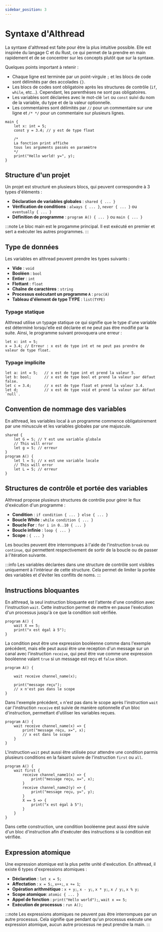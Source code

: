 ```yaml
---
sidebar_position: 3
---
```


# Syntaxe d'Althread

La syntaxe d'althread est faite pour être la plus intuitive possible. Elle est inspirée du langage C et du Rust, ce qui permet de la prendre en main rapidement et de se concentrer sur les concepts plutôt que sur la syntaxe. 

Quelques points important à retenir :
- Chaque ligne est terminée par un point-virgule `;` et les blocs de code sont délimités par des accolades `{}`.
- Les blocs de codes sont obligatoire après les structures de contrôle (`if`, `while`, etc...). Cependant, les parenthèses ne sont pas obligatoires.
- Les variables sont déclarées avec le mot-clé `let` ou `const` suivi du nom de la variable, du type et de la valeur optionnelle.
- Les commentaires sont délimités par `//` pour un commentaire sur une ligne et `/* */` pour un commentaire sur plusieurs lignes.

```althread
main {
    let x: int = 5;
    const y = 3.4; // y est de type float

    /* 
    La fonction print affiche
    tous les arguments passés en paramètre
    */
    print("Hello world! y=", y);
}
```

## Structure d'un projet

Un projet est structuré en plusieurs blocs, qui peuvent correspondre à 3 types d'éléments :
- **Déclaration de variables globales** : `shared { ... }`
- **Vérification de conditions** : `always { ... }`, `never { ... }` ou `eventually { ... }`
- **Définition de programme** : `program A() { ... }` ou `main { ... }`

:::note
Le bloc main est le progamme principal. Il est exécuté en premier et sert a exécuter les autres programmes.
:::

## Type de données

Les variables en althread peuvent prendre les types suivants :
- **Vide** : `void`
- **Booléen** : `bool`
- **Entier** : `int`
- **Flottant** : `float`
- **Chaîne de caractères** : `string`
- **Processus exécutant un programme `A`** : `proc(A)`
- **Tableau d'élement de type TYPE** : `list(TYPE)`


### Typage statique

Althread utilise un typage statique ce qui signifie que le type d'une variable est déterminé lorsqu'elle est déclarée et ne peut pas être modifié par la suite. Ainsi, le programme suivant provoquera une erreur :

```althread
let x: int = 5;
x = 3.4; // Erreur : x est de type int et ne peut pas prendre de valeur de type float.
```

### Typage implicite

```althread
let a: int = 5;   // x est de type int et prend la valeur 5.
let b: bool;      // x est de type bool et prend la valeur par défaut false.
let c = 3.4;      // x est de type float et prend la valeur 3.4.
let d;            // x est de type void et prend la valeur par défaut `null`.
```

## Convention de nommage des variables

En althread, les variables local à un programme commence obligatoirement par une minuscule et les variables globales par une majuscule.

```althread
shared {
    let G = 5; // Y est une variable globale
    // This will error
    let g = 5; // erreur
}
program A() {
    let l = 5; // x est une variable locale
    // This will error
    let L = 5; // erreur
}
```

## Structures de contrôle et portée des variables

Althread propose plusieurs structures de contrôle pour gérer le flux d'exécution d'un programme :
- **Condition** : `if condition { ... } else { ... }`
- **Boucle While** : `while condition { ... }`
- **Boucle For** : `for i in 0..10 { ... }`
- **Boucle infinie** : `loop { ... }`
- **Scope** : `{ ... }`

Les boucles peuvent être interrompues à l'aide de l'instruction `break` ou `continue`, qui permettent respectivement de sortir de la boucle ou de passer à l'itération suivante.

:::info
Les variables déclarées dans une structure de contrôle sont visibles uniquement à l'intérieur de cette structure. Cela permet de limiter la portée des variables et d'éviter les conflits de noms. 
:::


## Instructions bloquantes

En althread, la seul instruction bloquante est l'attente d'une condition avec l'instruction `wait`. Cette instruction permet de mettre en pause l'exécution d'un processus jusqu'à ce que la condition soit vérifiée.

```althread
program A() {
    wait X == 5;
    print("x est égal à 5");
}
```

La condition peut être une expression booléenne comme dans l'exemple précédent, mais elle peut aussi être une reception d'un message sur un canal avec l'instruction `receive`, qui peut être vue comme une expression booléenne valant `true` si un message est reçu et `false` sinon.

```althread
program A() {

    wait receive channel_name(x);

    print("message reçu");
    // x n'est pas dans le scope
}
```
Dans l'exemple précédent, `x` n'est pas dans le scope après l'instruction `wait` car l'instruction `receive` est suivie de manière optionnelle d'un bloc d'instruction, permettant d'utiliser les variables reçues.

```althread	
program A() {
    wait receive channel_name(x) => {
        print("message reçu, x=", x);
        // x est dans le scope
    }
}
```

L'instruction `wait` peut aussi être utilisée pour attendre une condition parmis plusieurs conditions en la faisant suivre de l'instruction `first` ou `all`.

```althread
program A() {
    wait first {
        receive channel_name1(x) => {
            print("message reçu, x=", x);
        }
        receive channel_name2(y) => {
            print("message reçu, y=", y);
        }
        X == 5 => {
            print("x est égal à 5");
        }
    }
}
```

Dans cette construction, une condition booléenne peut aussi être suivie d'un bloc d'instruction afin d'exécuter des instructions si la condition est vérifiée.


## Expression atomique

Une expression atomique est la plus petite unité d'exécution. En althread, il existe 6 types d'expressions atomiques :
- **Déclaration** : `let x = 5;`
- **Affectation** : `x = 5;`,  `x++;`, `x += 1`;
- **Opération arithmétique** : `x + y;`, `x - y;`, `x * y;`, `x / y;`, `x % y;`
- **Scope atomique**: `atomic { ... }`
- **Appel de fonction** : `print("Hello world");`, `wait x == 5;`
- **Exécution de processus** : `run A();`

:::note
Les expressions atomiques ne peuvent pas être interrompues par un autre processus. Cela signifie que pendant qu'un processus exécute une expression atomique, aucun autre processus ne peut prendre la main.
:::